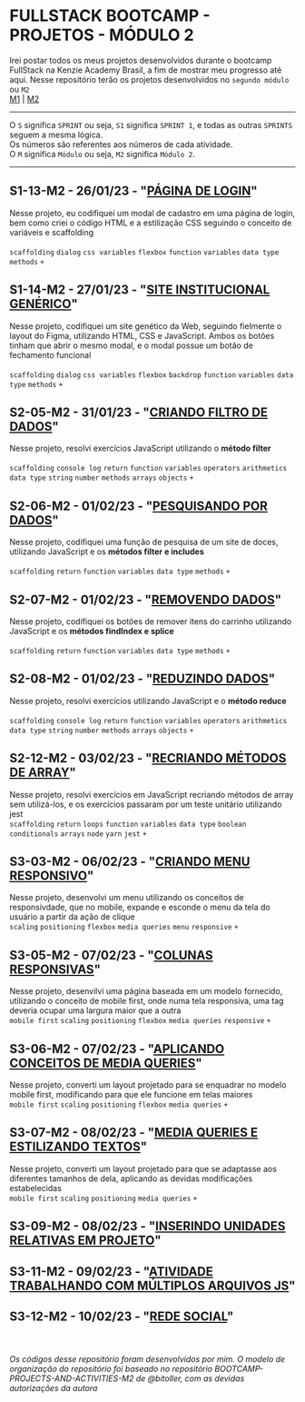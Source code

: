 # FULLSTACK BOOTCAMP - PROJETOS - MÓDULO 2
Irei postar todos os meus projetos desenvolvidos durante o bootcamp FullStack na Kenzie Academy Brasil, a fim de mostrar meu progresso até aqui. Nesse repositório terão os projetos desenvolvidos no `segundo módulo` ou `M2`<br />
[M1](https://github.com/mariaclaratabosa/M1-PROJETOS) | [M2](https://github.com/mariaclaratabosa/M2-PROJETOS)
<hr />

O `S` significa `SPRINT` ou seja, `S1` significa `SPRINT 1`, e todas as outras `SPRINTS` seguem a mesma lógica.<br />
Os números são referentes aos números de cada atividade.<br />
O `M` significa `Módulo` ou seja, `M2` significa `Módulo 2`.
<hr />

## S1-13-M2 - 26/01/23 - "[PÁGINA DE LOGIN](https://mariaclaratabosa.github.io/M2-PROJETOS//src/M2-SPRINT-1/S1-13-M2/index.html)"
Nesse projeto, eu codifiquei um modal de cadastro em uma página de login, bem como criei o código HTML e a estilização CSS seguindo o conceito de variáveis e scaffolding<br />
<br />
`scaffolding` `dialog` `css variables` `flexbox` `function` `variables` `data type` `methods` `+`

## S1-14-M2 - 27/01/23 - "[SITE INSTITUCIONAL GENÉRICO](https://mariaclaratabosa.github.io/M2-PROJETOS//src/M2-SPRINT-1/S1-14-M2/index.html)"
Nesse projeto, codifiquei um site genético da Web, seguindo fielmente o layout do Figma, utilizando HTML, CSS e JavaScript. Ambos os botões tinham que abrir o mesmo modal, e o modal possue um botão de fechamento funcional<br />
<br />
`scaffolding` `dialog` `css variables` `flexbox` `backdrop` `function` `variables` `data type` `methods` `+`

## S2-05-M2 - 31/01/23 - "[CRIANDO FILTRO DE DADOS](https://mariaclaratabosa.github.io/M2-PROJETOS//src/M2-SPRINT-2/S2-05-M2/index.html)"
Nesse projeto, resolvi exercícios JavaScript utilizando o <strong>método filter</strong> <br />
<br />
`scaffolding` `console log` `return` `function` `variables` `operators` `arithmetics` `data type` `string` `number` `methods` `arrays` `objects` `+`

## S2-06-M2 - 01/02/23 - "[PESQUISANDO POR DADOS](https://mariaclaratabosa.github.io/M2-PROJETOS//src/M2-SPRINT-2/S2-06-M2/index.html)"
Nesse projeto, codifiquei uma função de pesquisa de um site de doces, utilizando JavaScript e os <strong>métodos filter e includes</strong> <br />
<br />
`scaffolding` `return` `function` `variables` `data type` `methods` `+`

## S2-07-M2 - 01/02/23 - "[REMOVENDO DADOS](https://mariaclaratabosa.github.io/M2-PROJETOS//src/M2-SPRINT-2/S2-07-M2/index.html)"
Nesse projeto, codifiquei os botões de remover itens do carrinho utilizando JavaScript e os <strong>métodos findIndex e splice</strong> <br />
<br />
`scaffolding` `return` `function` `variables` `data type` `methods` `+`

## S2-08-M2 - 01/02/23 - "[REDUZINDO DADOS](https://mariaclaratabosa.github.io/M2-PROJETOS//src/M2-SPRINT-2/S2-08-M2/index.html)"
Nesse projeto, resolvi exercícios utilizando JavaScript e o <strong>método reduce</strong> <br />
<br />
`scaffolding` `console log` `return` `function` `variables` `operators` `arithmetics` `data type` `string` `number` `methods` `arrays` `objects` `+`

## S2-12-M2 - 03/02/23 - "[RECRIANDO MÉTODOS DE ARRAY](https://mariaclaratabosa.github.io/M2-PROJETOS//src/M2-SPRINT-2/S2-12-M2/index.html)"
Nesse projeto, resolvi exercícios em JavaScript recriando métodos de array sem utilizá-los, e os exercícios passaram por um teste unitário utilizando jest
<br />
`scaffolding` `return` `loops` `function` `variables` `data type` `boolean` `conditionals` `arrays` `node` `yarn` `jest` `+`

## S3-03-M2 - 06/02/23 - "[CRIANDO MENU RESPONSIVO](https://mariaclaratabosa.github.io/M2-PROJETOS//src/M2-SPRINT-3/S3-03-M2/index.html)"
Nesse projeto, desenvolvi um menu utilizando os conceitos de responsivdade, que no mobile, expande e esconde o menu da tela do usuário a partir da ação de clique
<br />
`scaling` `positioning` `flexbox` `media queries` `menu` `responsive` `+`

## S3-05-M2 - 07/02/23 - "[COLUNAS RESPONSIVAS](https://mariaclaratabosa.github.io/M2-PROJETOS//src/M2-SPRINT-3/S3-05-M2/S3-05-M2.html)"
Nesse projeto, desenvilvi uma página baseada em um modelo fornecido, utilizando o conceito de mobile first, onde numa tela responsiva, uma tag deveria ocupar uma largura maior que a outra
<br />
`mobile first` `scaling` `positioning` `flexbox` `media queries` `responsive` `+`

## S3-06-M2 - 07/02/23 - "[APLICANDO CONCEITOS DE MEDIA QUERIES](https://mariaclaratabosa.github.io/M2-PROJETOS//src/M2-SPRINT-3/S3-06-M2/index.html)"
Nesse projeto, converti um layout projetado para se enquadrar no modelo mobile first, modificando para que ele funcione em telas maiores
<br />
`mobile first` `scaling` `positioning` `flexbox` `media queries` `+`

## S3-07-M2 - 08/02/23 - "[MEDIA QUERIES E ESTILIZANDO TEXTOS](https://mariaclaratabosa.github.io/M2-PROJETOS//src/M2-SPRINT-3/S3-07-M2/index.html)"
Nesse projeto, converti um layout projetado para que se adaptasse aos diferentes tamanhos de dela, aplicando as devidas modificações estabelecidas
<br />
`mobile first` `scaling` `positioning` `media queries` `+`

## S3-09-M2 - 08/02/23 - "[INSERINDO UNIDADES RELATIVAS EM PROJETO]()"

## S3-11-M2 - 09/02/23 - "[ATIVIDADE TRABALHANDO COM MÚLTIPLOS ARQUIVOS JS]()"

## S3-12-M2 - 10/02/23 - "[REDE SOCIAL]()"

<br />
<h6>Os códigos desse repositório foram desenvolvidos por mim. O modelo de organização do repositório foi baseado no repositório BOOTCAMP-PROJECTS-AND-ACTIVITIES-M2 de @bitoller, com as devidas autorizações da autora</h6>
